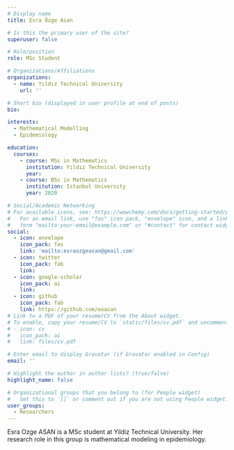 ```yaml
---
# Display name
title: Esra Özge Asan

# Is this the primary user of the site?
superuser: false

# Role/position
role: MSc Student

# Organizations/Affiliations
organizations:
  - name: Yıldız Technical University
    url: ''

# Short bio (displayed in user profile at end of posts)
bio: 

interests:
  - Mathematical Modelling
  - Epidemiology

education:
  courses:
    - course: MSc in Mathematics
      institution: Yıldız Technical University
      year: 
    - course: BSc in Mathematics
      institution: Istanbul University
      year: 2020

# Social/Academic Networking
# For available icons, see: https://wowchemy.com/docs/getting-started/page-builder/#icons
#   For an email link, use "fas" icon pack, "envelope" icon, and a link in the
#   form "mailto:your-email@example.com" or "#contact" for contact widget.
social:
  - icon: envelope
    icon_pack: fas
    link: 'mailto:esraozgeasan@gmail.com'
  - icon: twitter
    icon_pack: fab
    link: 
  - icon: google-scholar
    icon_pack: ai
    link: 
  - icon: github
    icon_pack: fab
    link: https://github.com/eoasan
# Link to a PDF of your resume/CV from the About widget.
# To enable, copy your resume/CV to `static/files/cv.pdf` and uncomment the lines below.
# - icon: cv
#   icon_pack: ai
#   link: files/cv.pdf

# Enter email to display Gravatar (if Gravatar enabled in Config)
email: ''

# Highlight the author in author lists? (true/false)
highlight_name: false

# Organizational groups that you belong to (for People widget)
#   Set this to `[]` or comment out if you are not using People widget.
user_groups:
  - Researchers
---
```


Esra Ozge ASAN is a MSc student at Yildiz Technical University. Her research role in this group is mathematical modeling in epidemiology. 
